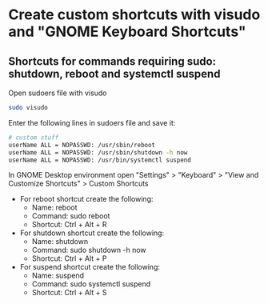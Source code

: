 # Create custom shortcuts with visudo and "GNOME Keyboard Shortcuts"

## Shortcuts for commands requiring sudo: shutdown, reboot and systemctl suspend

Open sudoers file with visudo
```bash
sudo visudo
```

Enter the following lines in sudoers file and save it:
```bash
# custom stuff
userName ALL = NOPASSWD: /usr/sbin/reboot
userName ALL = NOPASSWD: /usr/sbin/shutdown -h now
userName ALL = NOPASSWD: /usr/bin/systemctl suspend
```

In GNOME Desktop environment open "Settings" > "Keyboard" > "View and Customize Shortcuts" > Custom Shortcuts
- For reboot shortcut create the following:
  - Name: reboot
  - Command: sudo reboot
  - Shortcut: Ctrl + Alt + R
- For shutdown shortcut create the following:
  - Name: shutdown
  - Command: sudo shutdown -h now
  - Shortcut: Ctrl + Alt + P
- For suspend shortcut create the following:
  - Name: suspend
  - Command: sudo systemctl suspend
  - Shortcut: Ctrl + Alt + S
